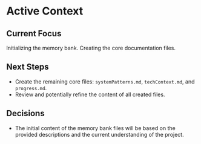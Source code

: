 # Active Context

## Current Focus

Initializing the memory bank. Creating the core documentation files.

## Next Steps

- Create the remaining core files: `systemPatterns.md`, `techContext.md`, and `progress.md`.
- Review and potentially refine the content of all created files.

## Decisions

- The initial content of the memory bank files will be based on the provided descriptions and the current understanding of the project.